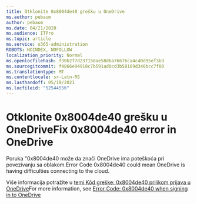 ```yaml
---
title: Otklonite 0x8004de40 grešku u OneDrive
ms.author: pebaum
author: pebaum
ms.date: 04/21/2020
ms.audience: ITPro
ms.topic: article
ms.service: o365-administration
ROBOTS: NOINDEX, NOFOLLOW
localization_priority: Normal
ms.openlocfilehash: f30b2f7d237158ae58d6a76676ca4c40d95ef3b3
ms.sourcegitcommit: f4866e94918c7b591ad0cd3b58169d340bcc7f00
ms.translationtype: MT
ms.contentlocale: sr-Latn-RS
ms.lasthandoff: 05/19/2021
ms.locfileid: "52544556"
---
```

# <a name="fix-0x8004de40-error-in-onedrive"></a><span data-ttu-id="af2d8-102">Otklonite 0x8004de40 grešku u OneDrive</span><span class="sxs-lookup"><span data-stu-id="af2d8-102">Fix 0x8004de40 error in OneDrive</span></span>

<span data-ttu-id="af2d8-103">Poruka "0x8004de40 može da znači OneDrive ima poteškoća pri povezivanju sa oblakom.</span><span class="sxs-lookup"><span data-stu-id="af2d8-103">Error Code 0x8004de40 could mean OneDrive is having difficulties connecting to the cloud.</span></span> 

<span data-ttu-id="af2d8-104">Više informacija potražite u [temi Kôd greške: 0x8004de40 prilikom prijava u OneDrive](/sharepoint/troubleshoot/administration/error-0x8004de40-in-onedrive)</span><span class="sxs-lookup"><span data-stu-id="af2d8-104">For more information, see [Error Code: 0x8004de40 when signing in to OneDrive](/sharepoint/troubleshoot/administration/error-0x8004de40-in-onedrive)</span></span>